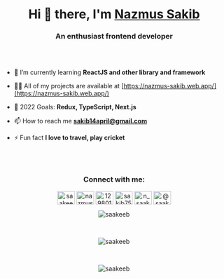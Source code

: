 <h1 align="center">Hi 👋 there, I'm <a href="https://nazmus-sakib.web.app/" rel="nofollow">Nazmus Sakib</a></h1>
<h3 align="center">An enthusiast frontend developer</h3>
<br/><br/>

- 🌱 I’m currently learning **ReactJS and other library and framework**

- 👨‍💻 All of my projects are available at [https://nazmus-sakib.web.app/](https://nazmus-sakib.web.app/)

- 💬 2022 Goals: **Redux, TypeScript, Next.js**

- 📫 How to reach me **sakib14april@gmail.com**

- ⚡ Fun fact **I love to travel, play cricket**

<br/><br/>
<h3 align="center">Connect with me:</h3>
<p align="center">
<a href="https://twitter.com/saakeeb" target="blank"><img align="center" src="https://cdn.jsdelivr.net/npm/simple-icons@3.0.1/icons/twitter.svg" alt="saakeeb" height="30" width="40" /></a>
<a href="https://linkedin.com/in/nazmus-sakib-developer" target="blank"><img align="center" src="https://cdn.jsdelivr.net/npm/simple-icons@3.0.1/icons/linkedin.svg" alt="nazmus-sakib-developer" height="30" width="40" /></a>
<a href="https://stackoverflow.com/users/12980133" target="blank"><img align="center" src="https://cdn.jsdelivr.net/npm/simple-icons@3.0.1/icons/stackoverflow.svg" alt="12980133" height="30" width="40" /></a>
<a href="https://fb.com/sakib752" target="blank"><img align="center" src="https://cdn.jsdelivr.net/npm/simple-icons@3.0.1/icons/facebook.svg" alt="sakib752" height="30" width="40" /></a>
<a href="https://instagram.com/n_saakeeb" target="blank"><img align="center" src="https://cdn.jsdelivr.net/npm/simple-icons@3.0.1/icons/instagram.svg" alt="n_saakeeb" height="30" width="40" /></a>
<a href="https://medium.com/@saakeeb" target="blank"><img align="center" src="https://cdn.jsdelivr.net/npm/simple-icons@3.0.1/icons/medium.svg" alt="@saakeeb" height="30" width="40" /></a>
</p>
<p align="center"> <img src="https://komarev.com/ghpvc/?username=saakeeb&label=Profile%20views&color=0e75b6&style=flat" alt="saakeeb" /> </p>
<br/>


<p align="center" ><img src="https://github-readme-stats.vercel.app/api?username=saakeeb&count_private=true&show_icons=true" alt="saakeeb" /></p>

<br/>
<p  align="center" ><img align="center" src="https://github-readme-stats.vercel.app/api/top-langs?username=saakeeb&show_icons=true&locale=en&layout=compact" alt="saakeeb" /></p>

